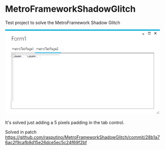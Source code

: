 # MetroFrameworkShadowGlitch

Test project to solve the MetroFramework Shadow Glitch

![alt tag](https://raw.githubusercontent.com/rasputino/MetroFrameworkShadowGlitch/master/shadowglitch.png)

It's solved just adding a 5 pixels padding in the tab control.

Solved in patch https://github.com/rasputino/MetroFrameworkShadowGlitch/commit/28b1a76ac2f9cafb8d15e26dce5ec5c24f69f2bf

